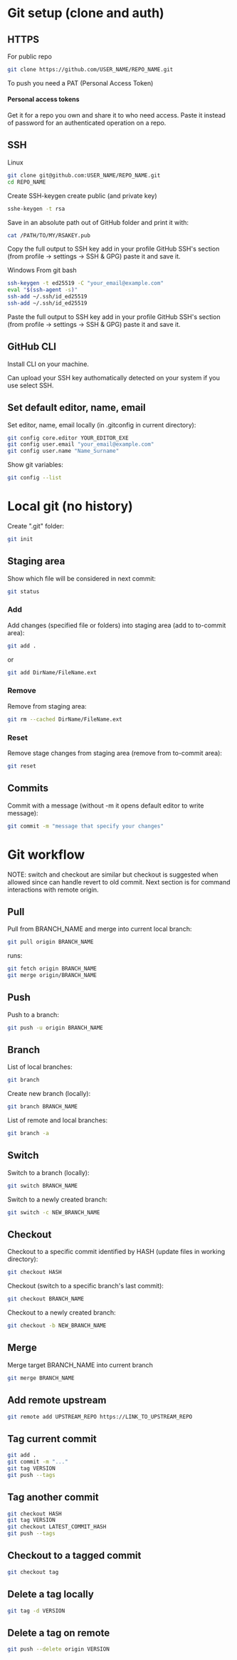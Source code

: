 # Git setup (clone and auth)

## HTTPS

For public repo
```sh
git clone https://github.com/USER_NAME/REPO_NAME.git
```

To push you need a PAT (Personal Access Token)

#### Personal access tokens
Get it for a repo you own and share it to who need access.
Paste it instead of password for an authenticated operation on a repo.


## SSH
Linux
```sh
git clone git@github.com:USER_NAME/REPO_NAME.git
cd REPO_NAME
```
Create SSH-keygen create public (and private key)
```sh
sshe-keygen -t rsa
```
Save in an absolute path out of GitHub folder and print it with:
```sh
cat /PATH/TO/MY/RSAKEY.pub
```
Copy the full output to SSH key add in your profile GitHub SSH's section (from profile -> settings -> SSH & GPG) paste it and save it.

Windows
From git bash
```sh
ssh-keygen -t ed25519 -C "your_email@example.com"
eval "$(ssh-agent -s)"
ssh-add ~/.ssh/id_ed25519
ssh-add ~/.ssh/id_ed25519
```
Paste the full output to SSH key add in your profile GitHub SSH's section (from profile -> settings -> SSH & GPG) paste it and save it.



## GitHub CLI

Install CLI on your machine.

Can upload your SSH key authomatically detected on your system if you use select SSH.


## Set default editor, name, email
Set editor, name, email locally (in .gitconfig in current directory):
```sh
git config core.editor YOUR_EDITOR_EXE
git config user.email "your_email@example.com"
git config user.name "Name_Surname"
```
Show git variables:
```sh
git config --list
```

# Local git (no history)

Create ".git" folder:
```sh
git init
```

## Staging area
Show which file will be considered in next commit:
```sh
git status
```

### Add
Add changes (specified file or folders) into staging area (add to to-commit area):
```sh
git add .
```
or
```sh
git add DirName/FileName.ext
```
### Remove
Remove from staging area:
```sh
git rm --cached DirName/FileName.ext
```

### Reset
Remove stage changes from staging area (remove from to-commit area):
```sh
git reset
```

## Commits
Commit with a message (without -m it opens default editor to write message):
```sh
git commit -m "message that specify your changes"
```


# Git workflow

NOTE: switch and checkout are similar but checkout is suggested when allowed since can handle revert to old commit. Next section is for command interactions with remote origin.


## Pull
Pull from BRANCH_NAME and merge into current local branch:
```sh
git pull origin BRANCH_NAME
```
runs:
```sh
git fetch origin BRANCH_NAME
git merge origin/BRANCH_NAME
```

## Push
Push to a branch:
```sh
git push -u origin BRANCH_NAME
```

## Branch

List of local branches:
```sh
git branch
```

Create new branch (locally):
```sh
git branch BRANCH_NAME
```

List of remote and local branches:
```sh
git branch -a
```



## Switch

Switch to a branch (locally):
```sh
git switch BRANCH_NAME
```
Switch to a newly created branch:
```sh
git switch -c NEW_BRANCH_NAME
```


## Checkout
Checkout to a specific commit identified by HASH (update files in working directory):
```sh
git checkout HASH
```
Checkout (switch to a specific branch's last commit):
```sh
git checkout BRANCH_NAME
```
Checkout to a newly created branch:
```sh
git checkout -b NEW_BRANCH_NAME
```

## Merge
Merge target BRANCH_NAME into current branch
```sh
git merge BRANCH_NAME
```

## Add remote upstream
```sh
git remote add UPSTREAM_REPO https://LINK_TO_UPSTREAM_REPO
```

## Tag current commit
```sh
git add .
git commit -m "..."
git tag VERSION
git push --tags
```

## Tag another commit
```sh
git checkout HASH
git tag VERSION
git checkout LATEST_COMMIT_HASH
git push --tags
```

## Checkout to a tagged commit
```sh
git checkout tag
```

## Delete a tag locally
```sh
git tag -d VERSION
```

## Delete a tag on remote 
```sh
git push --delete origin VERSION
```
